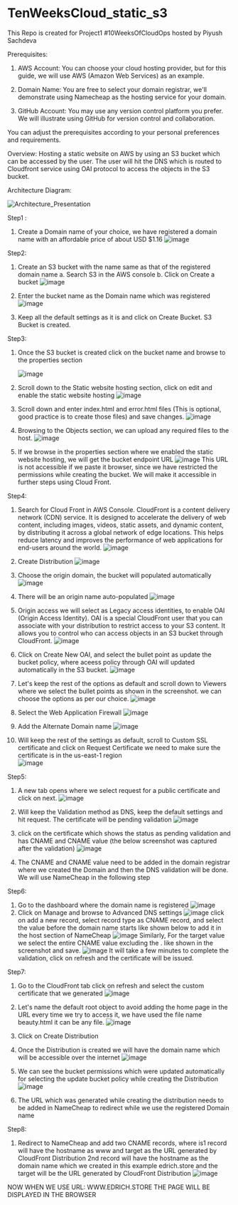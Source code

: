 # TenWeeksCloud_static_s3
This Repo is created for Project1 #10WeeksOfCloudOps hosted by Piyush Sachdeva

Prerequisites:

1. AWS Account: You can choose your cloud hosting provider, but for this guide, we will use AWS (Amazon Web Services) as an example.

2. Domain Name: You are free to select your domain registrar, we'll demonstrate using Namecheap as the hosting service for your domain.

3. GitHub Account: You may use any version control platform you prefer. We will illustrate using GitHub for version control and collaboration.

You can adjust the prerequisites according to your personal preferences and requirements.

Overview:
Hosting a static website on AWS by using an S3 bucket which can be accessed by the user.
The user will hit the DNS which is routed to Cloudfront service using OAI protocol to access the objects in the S3 bucket.

Architecture Diagram:

![Architecture_Presentation](https://github.com/edrichlewis/TenWeeksCloud_static_s3/assets/105597780/bdc3a607-3943-4e89-8908-e7fca24c1ce4)

Step1 :
1. Create a Domain name of your choice, we have registered a domain name with an affordable price of about USD $1.16
![image](https://github.com/edrichlewis/TenWeeksCloud_static_s3/assets/105597780/a1e81426-a269-42dc-afec-a685d1872112)

Step2:
1. Create an S3 bucket with the name same as that of the registered domain name
   a. Search S3 in the AWS console
   b. Click on Create a bucket
      ![image](https://github.com/edrichlewis/TenWeeksCloud_static_s3/assets/105597780/4f9441ea-66d5-4795-a0d3-01eb77fe100d)

2. Enter the bucket name as the Domain name which was registered
   ![image](https://github.com/edrichlewis/TenWeeksCloud_static_s3/assets/105597780/563b8be7-c147-46eb-a082-6a48a34cb234)

3. Keep all the default settings as it is and click on Create Bucket. S3 Bucket is created.

Step3:
1. Once the S3 bucket is created click on the bucket name and browse to the properties section 

   ![image](https://github.com/edrichlewis/TenWeeksCloud_static_s3/assets/105597780/63fccbc7-f54a-4ffc-b4d6-4f0b71c6b338)

2. Scroll down to the Static website hosting section, click on edit and enable the static website hosting
![image](https://github.com/edrichlewis/TenWeeksCloud_static_s3/assets/105597780/57018de9-90de-49bc-8bdb-cd1a22c490e9)

3. Scroll down and enter index.html and error.html files (This is optional, good practice is to create those files) and save changes.
![image](https://github.com/edrichlewis/TenWeeksCloud_static_s3/assets/105597780/8d764694-5ebf-4a3b-8412-a73eb889c675)

4. Browsing to the Objects section, we can upload any required files to the host.
![image](https://github.com/edrichlewis/TenWeeksCloud_static_s3/assets/105597780/9035e547-50b8-4057-b11b-6392080c94d2)

5. If we browse in the properties section where we enabled the static website hosting, we will get the bucket endpoint URL
![image](https://github.com/edrichlewis/TenWeeksCloud_static_s3/assets/105597780/a49b53f8-e96a-4102-a350-cb4a21e25e23)
This URL is not accessible if we paste it browser, since we have restricted the permissions while creating the bucket. We will make it accessible in further steps using Cloud Front.

Step4:
1. Search for Cloud Front in AWS Console.
CloudFront is a content delivery network (CDN) service. It is designed to accelerate the delivery of web content, including images, videos, static assets, and dynamic content, by distributing it across a global network of edge locations. This helps reduce latency and improves the performance of web applications for end-users around the world.
![image](https://github.com/edrichlewis/TenWeeksCloud_static_s3/assets/105597780/96cf5ab9-bdf4-4cfb-891c-22f93f43edbe)

2. Create Distribution
![image](https://github.com/edrichlewis/TenWeeksCloud_static_s3/assets/105597780/502d85cb-1438-4328-bf31-d9914b809615)

3. Choose the origin domain, the bucket will populated automatically
 ![image](https://github.com/edrichlewis/TenWeeksCloud_static_s3/assets/105597780/bcebdd5c-9794-4059-81a1-afbedd84f514)

4. There will be an origin name auto-populated
![image](https://github.com/edrichlewis/TenWeeksCloud_static_s3/assets/105597780/841bdd23-d655-49c9-9536-378005723a79)

5. Origin access we will select as Legacy access identities, to enable OAI (Origin Access Identity). OAI is a special CloudFront user that you can associate with your distribution to restrict access to your S3 content. It allows you to control who can access objects in an S3 bucket through CloudFront.
![image](https://github.com/edrichlewis/TenWeeksCloud_static_s3/assets/105597780/6a6e379e-9db3-4a73-9851-a22bf4423c4d)

6. Click on Create New OAI, and select the bullet point as update the bucket policy, where aceess policy through OAI will updated automatically in the S3 bucket.
![image](https://github.com/edrichlewis/TenWeeksCloud_static_s3/assets/105597780/10e36edc-f4a2-4767-a027-ff3ecc0fa638)

7. Let's keep the rest of the options as default and scroll down to Viewers where we select the bullet points as shown in the screenshot. we can choose the options as per our choice.
![image](https://github.com/edrichlewis/TenWeeksCloud_static_s3/assets/105597780/c4f4d115-e272-446f-a30d-946c52bf4656)

8. Select the Web Application Firewall
![image](https://github.com/edrichlewis/TenWeeksCloud_static_s3/assets/105597780/d1500665-2c0f-4c60-b748-9e550712a1fa)

9. Add the Alternate Domain name
![image](https://github.com/edrichlewis/TenWeeksCloud_static_s3/assets/105597780/943f4726-1c59-42f0-b0ee-91bff415c6ad)

10. Will keep the rest of the settings as default, scroll to Custom SSL certificate and click on Request Certificate
 we need to make sure the certificate is in the us-east-1 region   
![image](https://github.com/edrichlewis/TenWeeksCloud_static_s3/assets/105597780/2a6f4207-9bc3-45c4-9e53-426196da3c9d)

Step5:
1. A new tab opens where we select request for a public certificate and click on next.
![image](https://github.com/edrichlewis/TenWeeksCloud_static_s3/assets/105597780/7a0b8918-fe5e-4c28-8c03-c39e7a60db1f)

2. Will keep the Validation method as DNS, keep the default settings and hit request. The certificate will be pending validation
![image](https://github.com/edrichlewis/TenWeeksCloud_static_s3/assets/105597780/d608d595-adbb-45db-884f-1c44b5f13a18)

3. click on the certificate which shows the status as pending validation and has CNAME and CNAME value (the below screenshot was captured after the validation)
![image](https://github.com/edrichlewis/TenWeeksCloud_static_s3/assets/105597780/47ada9ed-fe33-4e8e-a66f-af6c70387650)

4. The CNAME and CNAME value need to be added in the domain registrar where we created the Domain and then the DNS validation will be done. We will use NameCheap in the following step

Step6:
1. Go to the dashboard where the domain name is registered
![image](https://github.com/edrichlewis/TenWeeksCloud_static_s3/assets/105597780/79a39dba-0e50-4477-8bab-91bc19dbe329)
2. Click on Manage and browse to Advanced DNS settings
![image](https://github.com/edrichlewis/TenWeeksCloud_static_s3/assets/105597780/030e4504-b133-4e47-b29a-9a01b2801823)
click on add a new record, select record type as CNAME record, and select the value before the domain name starts like shown below to add it in the host section of NameCheap
![image](https://github.com/edrichlewis/TenWeeksCloud_static_s3/assets/105597780/4e7c2605-439a-4594-a8eb-28528d4a0092)
Similarly, For the target value we select the entire CNAME value excluding the . like shown in the screenshot and save.
![image](https://github.com/edrichlewis/TenWeeksCloud_static_s3/assets/105597780/0bf7f2ae-2f4f-4d12-92da-086662030ecc)
It will take a few minutes to complete the validation, click on refresh and the certificate will be issued. 

Step7:
1. Go to the CloudFront tab click on refresh and select the custom certificate that we generated
![image](https://github.com/edrichlewis/TenWeeksCloud_static_s3/assets/105597780/11ca70fd-fa5c-4402-855e-8b0aef97a6c6)

2. Let's name the default root object to avoid adding the home page in the URL every time we try to access it, we have used the file name beauty.html it can be any file.
   ![image](https://github.com/edrichlewis/TenWeeksCloud_static_s3/assets/105597780/bcc19129-fe52-4406-bffd-f46108c6acf8)

3. Click on Create Distribution
4. Once the Distribution is created we will have the domain name which will be accessible over the internet
![image](https://github.com/edrichlewis/TenWeeksCloud_static_s3/assets/105597780/eeee05cf-5aba-4f48-b077-8f93d234c0dd)

5. We can see the bucket permissions which were updated automatically for selecting the update bucket policy while creating the Distribution
   ![image](https://github.com/edrichlewis/TenWeeksCloud_static_s3/assets/105597780/e276496b-799e-45fc-a212-b3f4d7ff1b39)

6. The URL which was generated while creating the distribution needs to be added in NameCheap to redirect while we use the registered Domain name

Step8:
1. Redirect to NameCheap and add two CNAME records, where is1 record will have the hostname as www and target as the URL generated by CloudFront Distribution
2nd record will have the hostname as the domain name which we created in this example edrich.store and the target will be the URL generated by CloudFront Distribution
![image](https://github.com/edrichlewis/TenWeeksCloud_static_s3/assets/105597780/4abb3d1e-5090-4773-b915-c8e05fafc3d4)


NOW WHEN WE USE URL: WWW.EDRICH.STORE THE PAGE WILL BE DISPLAYED IN THE BROWSER




